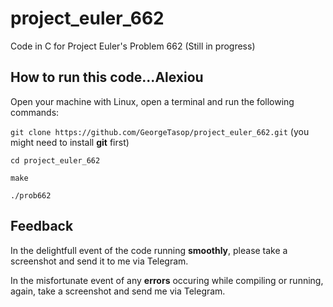 # project_euler_662
Code in C for Project Euler's Problem 662
(Still in progress)


## How to run this code...Alexiou
Open your machine with Linux, open a terminal and run the following commands:

`git clone https://github.com/GeorgeTasop/project_euler_662.git`  (you might need to install **git** first)

`cd project_euler_662`

`make`

`./prob662`

## Feedback
In the delightfull event of the code running **smoothly**, please take a screenshot and send it to me via Telegram.

In the misfortunate event of any **errors** occuring while compiling or running, again, take a screenshot and send me via Telegram.

